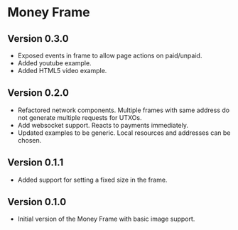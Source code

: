 Money Frame
===========

Version 0.3.0
-------------

  * Exposed events in frame to allow page actions on paid/unpaid.
  * Added youtube example.
  * Added HTML5 video example.

Version 0.2.0
-------------

  * Refactored network components. Multiple frames with same address do not generate multiple requests for UTXOs.
  * Add websocket support. Reacts to payments immediately.
  * Updated examples to be generic. Local resources and addresses can be chosen.

Version 0.1.1
--------------

  * Added support for setting a fixed size in the frame.

Version 0.1.0
-------------

  * Initial version of the Money Frame with basic image support.

